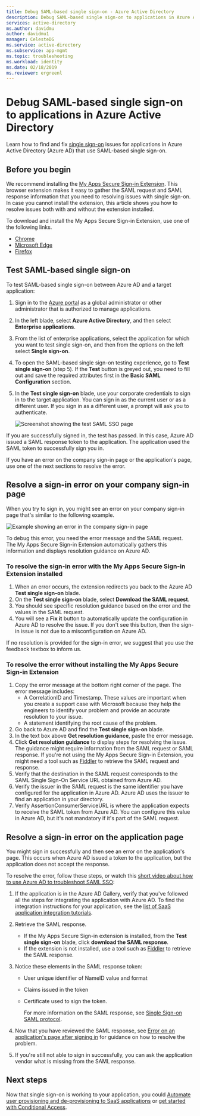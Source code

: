 ```yaml
---
title: Debug SAML-based single sign-on - Azure Active Directory
description: Debug SAML-based single sign-on to applications in Azure Active Directory.
services: active-directory
ms.author: davidmu
author: davidmu1
manager: CelesteDG
ms.service: active-directory
ms.subservice: app-mgmt
ms.topic: troubleshooting
ms.workload: identity
ms.date: 02/18/2019
ms.reviewer: ergreenl
---
```


# Debug SAML-based single sign-on to applications in Azure Active Directory

Learn how to find and fix [single sign-on](what-is-single-sign-on.md) issues for applications in Azure Active Directory (Azure AD) that use SAML-based single sign-on.

## Before you begin

We recommend installing the [My Apps Secure Sign-in Extension](../user-help/my-apps-portal-end-user-troubleshoot.md#im-having-trouble-installing-the-my-apps-secure-sign-in-extension). This browser extension makes it easy to gather the SAML request and SAML response information that you need to resolving issues with single sign-on. In case you cannot install the extension, this article shows you how to resolve issues both with and without the extension installed.

To download and install the My Apps Secure Sign-in Extension, use one of the following links.

- [Chrome](https://go.microsoft.com/fwlink/?linkid=866367)
- [Microsoft Edge](https://go.microsoft.com/fwlink/?linkid=845176)
- [Firefox](https://go.microsoft.com/fwlink/?linkid=866366)

## Test SAML-based single sign-on

To test SAML-based single sign-on between Azure AD and a target application:

1. Sign in to the [Azure portal](https://portal.azure.com) as a global administrator or other administrator that is authorized to manage applications.
1. In the left blade, select **Azure Active Directory**, and then select **Enterprise applications**.
1. From the list of enterprise applications, select the application for which you want to test single sign-on, and then from the options on the left select **Single sign-on**.
1. To open the SAML-based single sign-on testing experience, go to **Test single sign-on** (step 5). If the **Test** button is greyed out, you need to fill out and save the required attributes first in the **Basic SAML Configuration** section.
1. In the **Test single sign-on** blade, use your corporate credentials to sign in to the target application. You can sign in as the current user or as a different user. If you sign in as a different user, a prompt will ask you to authenticate.

    ![Screenshot showing the test SAML SSO page](./media/debug-saml-sso-issues/test-single-sign-on.png)

If you are successfully signed in, the test has passed. In this case, Azure AD issued a SAML response token to the application. The application used the SAML token to successfully sign you in.

If you have an error on the company sign-in page or the application's page, use one of the next sections to resolve the error.

## Resolve a sign-in error on your company sign-in page

When you try to sign in, you might see an error on your company sign-in page that's similar to the following example.

![Example showing an error in the company sign-in page](./media/debug-saml-sso-issues/error.png)

To debug this error, you need the error message and the SAML request. The My Apps Secure Sign-in Extension automatically gathers this information and displays resolution guidance on Azure AD.

### To resolve the sign-in error with the My Apps Secure Sign-in Extension installed

1. When an error occurs, the extension redirects you back to the Azure AD **Test single sign-on** blade.
1. On the **Test single sign-on** blade, select **Download the SAML request**.
1. You should see specific resolution guidance based on the error and the values in the SAML request.
1. You will see a **Fix it** button to automatically update the configuration in Azure AD to resolve the issue. If you don't see this button, then the sign-in issue is not due to a misconfiguration on Azure AD.

If no resolution is provided for the sign-in error, we suggest that you use the feedback textbox to inform us.

### To resolve the error without installing the My Apps Secure Sign-in Extension

1. Copy the error message at the bottom right corner of the page. The error message includes:
    - A CorrelationID and Timestamp. These values are important when you create a support case with Microsoft because they help the engineers to identify your problem and provide an accurate resolution to your issue.
    - A statement identifying the root cause of the problem.
1. Go back to Azure AD and find the **Test single sign-on** blade.
1. In the text box above **Get resolution guidance**, paste the error message.
1. Click **Get resolution guidance** to display steps for resolving the issue. The guidance might require information from the SAML request or SAML response. If you're not using the  My Apps Secure Sign-in Extension, you might need a tool such as [Fiddler](https://www.telerik.com/fiddler) to retrieve the SAML request and response.
1. Verify that the destination in the SAML request corresponds to the SAML Single Sign-On Service URL obtained from Azure AD.
1. Verify the issuer in the SAML request is the same identifier you have configured for the application in Azure AD. Azure AD uses the issuer to find an application in your directory.
1. Verify AssertionConsumerServiceURL is where the application expects to receive the SAML token from Azure AD. You can configure this value in Azure AD, but it's not mandatory if it's part of the SAML request.

## Resolve a sign-in error on the application page

You might sign in successfully and then see an error on the application's page. This occurs when Azure AD issued a token to the application, but the application does not accept the response.

To resolve the error, follow these steps, or watch this [short video about how to use Azure AD to troubleshoot SAML SSO](https://www.youtube.com/watch?v=poQCJK0WPUk&list=PLLasX02E8BPBm1xNMRdvP6GtA6otQUqp0&index=8):

1. If the application is in the Azure AD Gallery, verify that you've followed all the steps for integrating the application with Azure AD. To find the integration instructions for your application, see the [list of SaaS application integration tutorials](../saas-apps/tutorial-list.md).
1. Retrieve the SAML response.
    - If the My Apps Secure Sign-in extension is installed, from the **Test single sign-on** blade, click **download the SAML response**.
    - If the extension is not installed, use a tool such as [Fiddler](https://www.telerik.com/fiddler) to retrieve the SAML response.
1. Notice these elements in the SAML response token:
   - User unique identifier of NameID value and format
   - Claims issued in the token
   - Certificate used to sign the token.

     For more information on the SAML response, see [Single Sign-on SAML protocol](../develop/single-sign-on-saml-protocol.md?toc=/azure/active-directory/azuread-dev/toc.json&bc=/azure/active-directory/azuread-dev/breadcrumb/toc.json).

1. Now that you have reviewed the SAML response, see [Error on an application's page after signing in](application-sign-in-problem-application-error.md) for guidance on how to resolve the problem.
1. If you're still not able to sign in successfully, you can ask the application vendor what is missing from the SAML response.

## Next steps

Now that single sign-on is working to your application, you could [Automate user provisioning and de-provisioning to SaaS applications](../app-provisioning/user-provisioning.md) or [get started with Conditional Access](../conditional-access/app-based-conditional-access.md).
